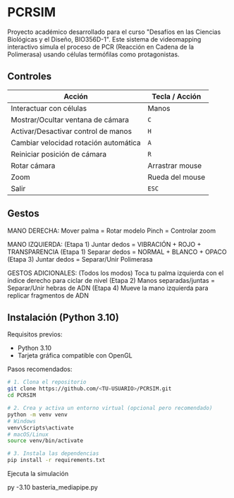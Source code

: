 # PCRSIM

Proyecto académico desarrollado para el curso "Desafíos en las Ciencias Biológicas y el Diseño, BIO356D-1". Este sistema de videomapping interactivo simula el proceso de PCR (Reacción en Cadena de la Polimerasa) usando células termófilas como protagonistas.

## Controles

| Acción | Tecla / Acción |
|--------|----------------|
| Interactuar con células | Manos |
| Mostrar/Ocultar ventana de cámara | `C` |
| Activar/Desactivar control de manos | `H` |
| Cambiar velocidad rotación automática | `A` |
| Reiniciar posición de cámara | `R` |
| Rotar cámara | Arrastrar mouse |
| Zoom | Rueda del mouse |
| Salir | `ESC` |

## Gestos

 MANO DERECHA:
    Mover palma = Rotar modelo
    Pinch = Controlar zoom

 MANO IZQUIERDA:
   (Etapa 1)  Juntar dedos = VIBRACIÓN + ROJO + TRANSPARENCIA
   (Etapa 1)  Separar dedos = NORMAL + BLANCO + OPACO
   (Etapa 3)  Juntar dedos = Separar/Unir Polimerasa

 GESTOS ADICIONALES:
   (Todos los modos)  Toca tu palma izquierda con el índice derecho para ciclar de nivel
   (Etapa 2)  Manos separadas/juntas = Separar/Unir hebras de ADN
   (Etapa 4)  Mueve la mano izquierda para replicar fragmentos de ADN

## Instalación (Python 3.10)

Requisitos previos:
- Python 3.10
- Tarjeta gráfica compatible con OpenGL

Pasos recomendados:

```bash
# 1. Clona el repositorio
git clone https://github.com/<TU-USUARIO>/PCRSIM.git
cd PCRSIM

# 2. Crea y activa un entorno virtual (opcional pero recomendado)
python -m venv venv
# Windows
venv\Scripts\activate
# macOS/Linux
source venv/bin/activate

# 3. Instala las dependencias
pip install -r requirements.txt
```

Ejecuta la simulación

py -3.10 basteria_mediapipe.py
